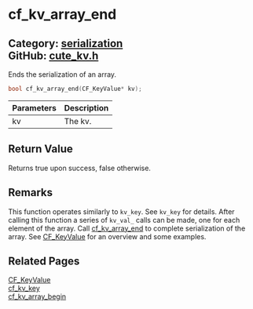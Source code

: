 # cf_kv_array_end

Category: [serialization](https://github.com/RandyGaul/cute_framework/blob/master/docs/api_reference?id=serialization)  
GitHub: [cute_kv.h](https://github.com/RandyGaul/cute_framework/blob/master/include/cute_kv.h)  
---

Ends the serialization of an array.

```cpp
bool cf_kv_array_end(CF_KeyValue* kv);
```

Parameters | Description
--- | ---
kv | The kv.

## Return Value

Returns true upon success, false otherwise.

## Remarks

This function operates similarly to `kv_key`. See `kv_key` for details. After calling this function a series of
`kv_val_` calls can be made, one for each element of the array. Call [cf_kv_array_end](https://github.com/RandyGaul/cute_framework/blob/master/docs/serialization/cf_kv_array_end.md) to complete serialization of the array.
See [CF_KeyValue](https://github.com/RandyGaul/cute_framework/blob/master/docs/serialization/cf_keyvalue.md) for an overview and some examples.

## Related Pages

[CF_KeyValue](https://github.com/RandyGaul/cute_framework/blob/master/docs/serialization/cf_keyvalue.md)  
[cf_kv_key](https://github.com/RandyGaul/cute_framework/blob/master/docs/serialization/cf_kv_key.md)  
[cf_kv_array_begin](https://github.com/RandyGaul/cute_framework/blob/master/docs/serialization/cf_kv_array_begin.md)  
